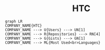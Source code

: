 <h1 align="center">HTC</h1>

```mermaid
graph LR
COMPANY_NAME{HTC}
COMPANY_NAME ---> U{Users} ---> UN[1]
COMPANY_NAME ---> R{Repositories} ---> RN[4]
COMPANY_NAME ---> G{Gists} ---> GN[1]
COMPANY_NAME ---> ML{Most Used<br>Languages}
```
